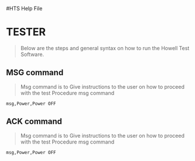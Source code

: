 #HTS Help File

TESTER
======
> Below are the steps and general syntax on how to run the Howell Test Software. 


MSG command
------
> Msg command is to Give instructions to the user on how to proceed with the test Procedure
> msg command
```
msg,Power,Power OFF
```
ACK command
------
> Msg command is to Give instructions to the user on how to proceed with the test Procedure
> msg command
```
msg,Power,Power OFF
```
